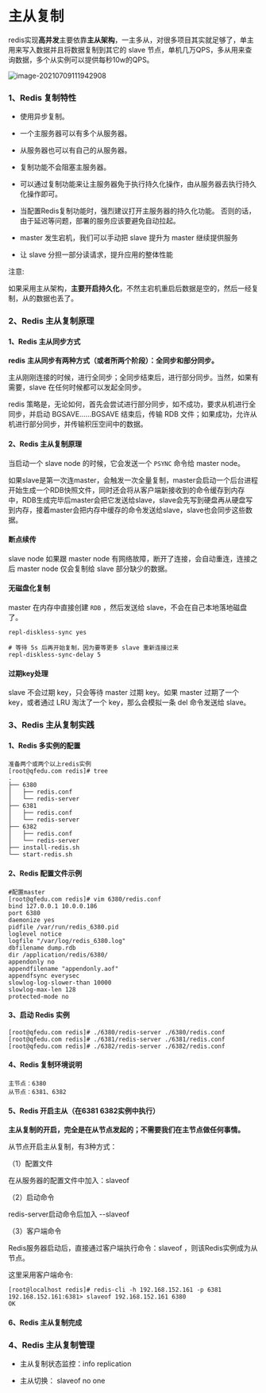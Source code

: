 # 主从复制

redis实现**高并发**主要依靠**主从架构**，一主多从，对很多项目其实就足够了，单主用来写入数据并且将数据复制到其它的 slave 节点，单机几万QPS，多从用来查询数据，多个从实例可以提供每秒10w的QPS。

![image-20210709111942908](https://gitee.com/c_honghui/picture/raw/master/img/20210709111942.png)

### 1、Redis 复制特性

- 使用异步复制。


-  一个主服务器可以有多个从服务器。


- 从服务器也可以有自己的从服务器。


- 复制功能不会阻塞主服务器。


- 可以通过复制功能来让主服务器免于执行持久化操作，由从服务器去执行持久化操作即可。


- 当配置Redis复制功能时，强烈建议打开主服务器的持久化功能。 否则的话，由于延迟等问题，部署的服务应该要避免自动拉起。
- master 发生宕机，我们可以手动把 slave 提升为 master 继续提供服务
- 让 slave 分担一部分读请求，提升应用的整体性能

注意:

如果采用主从架构，**主要开启持久化**，不然主宕机重启后数据是空的，然后一经复制，从的数据也丢了。

### 2、Redis 主从复制原理

#### 1、Redis 主从同步方式

**redis** **主从同步有两种方式（或者所两个阶段）：全同步和部分同步。**

主从刚刚连接的时候，进行全同步；全同步结束后，进行部分同步。当然，如果有需要，slave 在任何时候都可以发起全同步。

redis 策略是，无论如何，首先会尝试进行部分同步，如不成功，要求从机进行全同步，并启动 BGSAVE……BGSAVE 结束后，传输 RDB 文件；如果成功，允许从机进行部分同步，并传输积压空间中的数据。

#### 2、Redis 主从复制原理

当启动一个 slave node 的时候，它会发送一个 `PSYNC` 命令给 master node。

如果slave是第一次连master，会触发一次全量复制，master会启动一个后台进程开始生成一个RDB快照文件，同时还会将从客户端新接收到的命令缓存到内存中，RDB生成完毕后master会把它发送给slave，slave会先写到硬盘再从硬盘写到内存，接着master会把内存中缓存的命令发送给slave，slave也会同步这些数据。

#### 断点续传

slave node 如果跟 master node 有网络故障，断开了连接，会自动重连，连接之后 master node 仅会复制给 slave 部分缺少的数据。

#### 无磁盘化复制

master 在内存中直接创建 `RDB` ，然后发送给 slave，不会在自己本地落地磁盘了。

```shell
repl-diskless-sync yes

# 等待 5s 后再开始复制，因为要等更多 slave 重新连接过来
repl-diskless-sync-delay 5
```

#### 过期key处理

slave 不会过期 key，只会等待 master 过期 key。如果 master 过期了一个 key，或者通过 LRU 淘汰了一个 key，那么会模拟一条 del 命令发送给 slave。

### 3、Redis 主从复制实践

#### 1、Redis 多实例的配置

```
准备两个或两个以上redis实例
[root@qfedu.com redis]# tree
.
├── 6380
│   ├── redis.conf
│   └── redis-server
├── 6381
│   ├── redis.conf
│   └── redis-server
├── 6382
│   ├── redis.conf
│   └── redis-server
├── install-redis.sh
└── start-redis.sh
```

#### 2、Redis 配置文件示例

```shell
#配置master
[root@qfedu.com redis]# vim 6380/redis.conf
bind 127.0.0.1 10.0.0.186
port 6380
daemonize yes
pidfile /var/run/redis_6380.pid
loglevel notice
logfile "/var/log/redis_6380.log"
dbfilename dump.rdb
dir /application/redis/6380/
appendonly no
appendfilename "appendonly.aof"
appendfsync everysec
slowlog-log-slower-than 10000
slowlog-max-len 128
protected-mode no
```

#### 3、启动 Redis 实例

```
[root@qfedu.com redis]# ./6380/redis-server ./6380/redis.conf
[root@qfedu.com redis]# ./6381/redis-server ./6381/redis.conf
[root@qfedu.com redis]# ./6382/redis-server ./6382/redis.conf
```

#### 4、Redis 复制环境说明

```
主节点：6380
从节点：6381、6382
```

#### 5、Redis 开启主从（在6381 6382实例中执行）

**主从复制的开启，完全是在从节点发起的；不需要我们在主节点做任何事情。**

从节点开启主从复制，有3种方式：

（1）配置文件

在从服务器的配置文件中加入：slaveof <masterip> <masterport>

（2）启动命令

redis-server启动命令后加入 --slaveof <masterip> <masterport>

（3）客户端命令

Redis服务器启动后，直接通过客户端执行命令：slaveof <masterip> <masterport>，则该Redis实例成为从节点。

这里采用客户端命令:

```
[root@localhost redis]# redis-cli -h 192.168.152.161 -p 6381
192.168.152.161:6381> slaveof 192.168.152.161 6380
OK
```

#### 6、Redis 主从复制完成

### 4、Redis 主从复制管理

- 主从复制状态监控：info replication


- 主从切换： slaveof no one